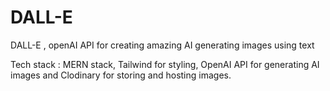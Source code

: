 # DALL-E
DALL-E , openAI API for creating amazing AI generating images using text

Tech stack : MERN stack, Tailwind for styling, OpenAI API for generating AI images and Clodinary for storing and hosting images.
